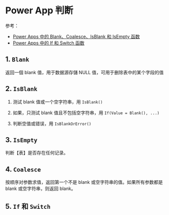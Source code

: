 # Power App 判断

参考：

- [Power Apps 中的 Blank、Coalesce、IsBlank 和 IsEmpty 函数](https://docs.microsoft.com/zh-cn/powerapps/maker/canvas-apps/functions/function-isblank-isempty)
- [Power Apps 中的 If 和 Switch 函数](https://docs.microsoft.com/zh-cn/powerapps/maker/canvas-apps/functions/function-if)

## 1. `Blank`

返回一個 blank 值，用于数据源存儲 NULL 值，可用于删除表中的某个字段的值

## 2. `IsBlank`

1. 测试 blank 值或一个空字符串，用 `IsBlank()`

2. 如果，只测试 blank 值且不包括空字符串，用 `If(Value = Blank(), ...)`

3. 判断空值或错误，用 `IsBlankOrError()`

## 3. `IsEmpty`

判断【表】是否存在任何记录。

## 4. `Coalesce`

按顺序对参数求值，返回第一个不是 blank 或空字符串的值。如果所有参数都是 blank 或空字符串，则返回 blank。

## 5. `If` 和 `Switch`


